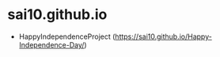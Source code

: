 # sai10.github.io

- HappyIndependenceProject   (https://sai10.github.io/Happy-Independence-Day/)  
